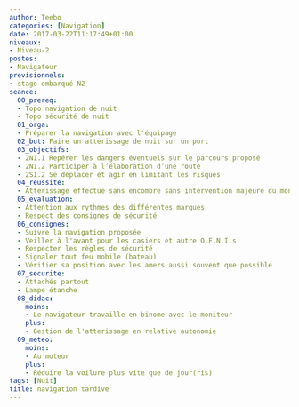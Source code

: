 ```yaml
---
author: Teebo
categories: [Navigation]
date: 2017-03-22T11:17:49+01:00
niveaux:
- Niveau-2
postes:
- Navigateur
previsionnels:
- stage embarqué N2
seance:
  00_prereq:
  - Topo navigation de nuit
  - Topo sécurité de nuit
  01_orga:
  - Préparer la navigation avec l'équipage
  02_but: Faire un atterissage de nuit sur un port
  03_objectifs:
  - 2N1.1 Repérer les dangers éventuels sur le parcours proposé
  - 2N1.2 Participer à l’élaboration d’une route
  - 2S1.2 Se déplacer et agir en limitant les risques
  04_reussite:
  - Atterissage effectué sans encombre sans intervention majeure du moniteur
  05_evaluation:
  - Attention aux rythmes des différentes marques
  - Respect des consignes de sécurité
  06_consignes:
  - Suivre la navigation proposée
  - Veiller à l'avant pour les casiers et autre O.F.N.I.s
  - Respecter les règles de sécurité
  - Signaler tout feu mobile (bateau)
  - Vérifier sa position avec les amers aussi souvent que possible
  07_securite:
  - Attachés partout
  - Lampe étanche
  08_didac:
    moins:
    - Le navigateur travaille en binome avec le moniteur
    plus:
    - Gestion de l'atterissage en relative autonomie
  09_meteo:
    moins:
    - Au moteur
    plus:
    - Réduire la voilure plus vite que de jour(ris)
tags: [Nuit]
title: navigation tardive
---
```

